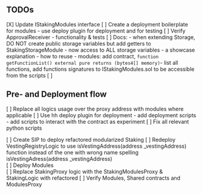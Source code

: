 ## TODOs
[X] Update IStakingModules interface
[ ] Create a deployment boilerplate for modules - use deploy plugin for deployment and for testing
[ ] Verify ApprovalReceiver - functionality & tests
[ ] Docs: 
    - when extending Storage, DO NOT create public storage variables but add getters to StakingStorageModule 
    - now access to ALL storage variables
    - a showcase explanation - how to reuse
    - modules: add contract, `function getFunctionList() external pure returns (bytes4[] memory)`- list all functions, add functions signatures to IStakingModules.sol to be accessible from the scripts 
[ ]


## Pre- and Deployment flow  
[ ] Replace all logics usage over the proxy address with modules where applicable
[ ] Use hh deploy plugin for deployment
    - add deployment scripts 
    - add scripts to interact with the contract as experiment
[ ] Fix all relevant python scripts

[ ] Create SIP to deploy refactored modularized Staking 
[ ] Redeploy VestingRegistryLogic to use isVestingAddress(address _vestingAddress) function instead of the one with wrong name spelling isVestingAdress(address _vestingAddress)  
[ ] Deploy Modules  
[ ] Replace StakingProxy logic with the StakingModulesProxy & StakingLogic with refactored
[ ] Verify Modules, Shared contracts and ModulesProxy